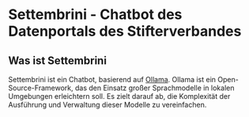 # Settembrini - Chatbot des Datenportals des Stifterverbandes

## Was ist Settembrini

Settembrini ist ein Chatbot, basierend auf [Ollama](https://ollama.com/). Ollama ist ein Open-Source-Framework, das den Einsatz großer Sprachmodelle in lokalen Umgebungen erleichtern soll. Es zielt darauf ab, die Komplexität der Ausführung und Verwaltung dieser Modelle zu vereinfachen.
